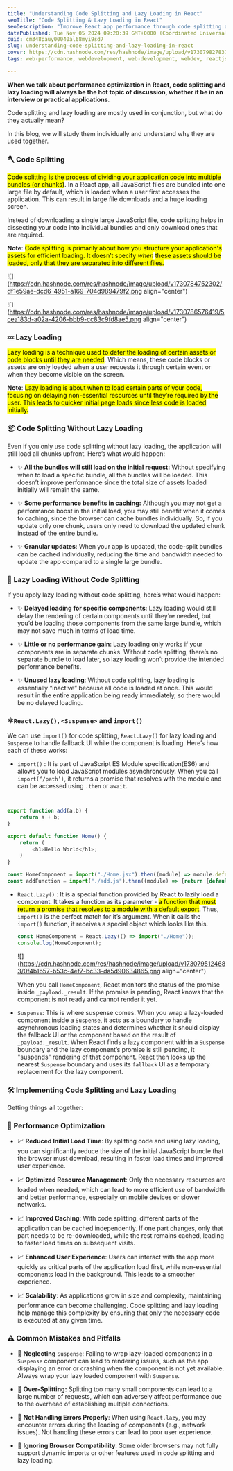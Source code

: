 ```yaml
---
title: "Understanding Code Splitting and Lazy Loading in React"
seoTitle: "Code Splitting & Lazy Loading in React"
seoDescription: "Improve React app performance through code splitting and lazy loading to optimize load times and resource management"
datePublished: Tue Nov 05 2024 09:20:39 GMT+0000 (Coordinated Universal Time)
cuid: cm348pauy00040al68myi9sd7
slug: understanding-code-splitting-and-lazy-loading-in-react
cover: https://cdn.hashnode.com/res/hashnode/image/upload/v1730798278372/dfdbca1b-a0bd-43f2-9034-0a71dc921581.png
tags: web-performance, webdevelopment, web-development, webdev, reactjs, typescript, frontend-development, performance-optimization

---
```


**When we talk about performance optimization in React, code splitting and lazy loading will always be the hot topic of discussion, whether it be in an interview or practical applications**.

Code splitting and lazy loading are mostly used in conjunction, but what do they actually mean?

In this blog, we will study them individually and understand why they are used together.

### 🪓 Code Splitting

<mark>Code splitting is the process of dividing your application code into multiple bundles (or chunks)</mark>. In a React app, all JavaScript files are bundled into one large file by default, which is loaded when a user first accesses the application. This can result in large file downloads and a huge loading screen.

Instead of downloading a single large JavaScript file, code splitting helps in dissecting your code into individual bundles and only download ones that are required.

**Note**: <mark>Code splitting is primarily about how you structure your application's assets for efficient loading. It doesn’t specify </mark> *<mark>when</mark>* <mark> these assets should be loaded, only that they are separated into different files.</mark>

![](https://cdn.hashnode.com/res/hashnode/image/upload/v1730784752302/df1e59ae-dcd6-4951-a169-704d989479f2.png align="center")

![](https://cdn.hashnode.com/res/hashnode/image/upload/v1730786576419/5cea183d-a02a-4206-bbb9-cc83c9fd8ae5.png align="center")

### 💤 Lazy Loading

<mark>Lazy loading is a technique used to defer the loading of certain assets or code blocks until they are needed</mark>. Which means, these code blocks or assets are only loaded when a user requests it through certain event or when they become visible on the screen.

**Note**: <mark>Lazy loading is about when to load certain parts of your code, focusing on delaying non-essential resources until they’re required by the user. This leads to quicker initial page loads since less code is loaded initially.</mark>

### 📦 Code Splitting Without Lazy Loading

Even if you only use code splitting without lazy loading, the application will still load all chunks upfront. Here’s what would happen:

* ✨ **All the bundles will still load on the initial request:** Without specifying when to load a specific bundle, all the bundles will be loaded. This doesn’t improve performance since the total size of assets loaded initially will remain the same.
    
* ✨ **Some performance benefits in caching:** Although you may not get a performance boost in the initial load, you may still benefit when it comes to caching, since the browser can cache bundles individually. So, if you update only one chunk, users only need to download the updated chunk instead of the entire bundle.
    
* ✨ **Granular updates**: When your app is updated, the code-split bundles can be cached individually, reducing the time and bandwidth needed to update the app compared to a single large bundle.
    

### 🦥 Lazy Loading Without Code Splitting

If you apply lazy loading without code splitting, here’s what would happen:

* ✨ **Delayed loading for specific components**: Lazy loading would still delay the rendering of certain components until they’re needed, but you’d be loading those components from the same large bundle, which may not save much in terms of load time.
    
* ✨ **Little or no performance gain**: Lazy loading only works if your components are in separate chunks. Without code splitting, there’s no separate bundle to load later, so lazy loading won’t provide the intended performance benefits.
    
* ✨ **Unused lazy loading**: Without code splitting, lazy loading is essentially “inactive” because all code is loaded at once. This would result in the entire application being ready immediately, so there would be no delayed loading.
    

### ⚛️`React.Lazy()`, `<Suspense>` and `import()`

We can use `import()` for code splitting, `React.Lazy()` for lazy loading and `Suspense` to handle fallback UI while the component is loading. Here’s how each of these works:

* `import()` : It is part of JavaScript ES Module specification(ES6) and allows you to load JavaScript modules asynchronously. When you call `import(‘/path’)`, it returns a promise that resolves with the module and can be accessed using `.then` or `await`.
    

```javascript


export function add(a,b) {
    return a + b;   
}

export default function Home() {
    return (
        <h1>Hello World</h1>;
    )
}

const HomeComponent = import("./Home.jsx").then((module) => module.default));
const addFunction = import("./add.js").then((module) => {return {default: module.add}) 
```

* `React.Lazy()` : It is a special function provided by React to lazily load a component. It takes a function as its parameter - <mark>a function that must return a promise that resolves to a module with a default export</mark>. Thus, `import()` is the perfect match for it’s argument. When it calls the `import()` function, it receives a special object which looks like this.
    
    ```javascript
    const HomeComponent = React.Lazy(() => import("./Home"));
    console.log(HomeComponent);
    ```
    
    ![](https://cdn.hashnode.com/res/hashnode/image/upload/v1730795124683/0f4b1b57-b53c-4ef7-bc33-da5d90634865.png align="center")
    
    When you call `HomeComponent`, React monitors the status of the promise inside `_payload._result`. If the promise is pending, React knows that the component is not ready and cannot render it yet.
    
* `Suspense`: This is where suspense comes. When you wrap a lazy-loaded component inside a `Suspense`, it acts as a boundary to handle asynchronous loading states and determines whether it should display the fallback UI or the component based on the result of `_payload._result`. When React finds a lazy component within a `Suspense` boundary and the lazy component’s promise is still pending, it "suspends" rendering of that component. React then looks up the nearest `Suspense` boundary and uses its `fallback` UI as a temporary replacement for the lazy component.
    

### 🛠️ Implementing Code Splitting and Lazy Loading

Getting things all together:

### 🚀 Performance Optimization

* 📈 **Reduced Initial Load Time**: By splitting code and using lazy loading, you can significantly reduce the size of the initial JavaScript bundle that the browser must download, resulting in faster load times and improved user experience.
    
* 📈 **Optimized Resource Management**: Only the necessary resources are loaded when needed, which can lead to more efficient use of bandwidth and better performance, especially on mobile devices or slower networks.
    
* 📈 **Improved Caching**: With code splitting, different parts of the application can be cached independently. If one part changes, only that part needs to be re-downloaded, while the rest remains cached, leading to faster load times on subsequent visits.
    
* 📈 **Enhanced User Experience**: Users can interact with the app more quickly as critical parts of the application load first, while non-essential components load in the background. This leads to a smoother experience.
    
* 📈 **Scalability**: As applications grow in size and complexity, maintaining performance can become challenging. Code splitting and lazy loading help manage this complexity by ensuring that only the necessary code is executed at any given time.
    

### ⚠️ Common Mistakes and Pitfalls

* 🛑 **Neglecting** `Suspense`: Failing to wrap lazy-loaded components in a `Suspense` component can lead to rendering issues, such as the app displaying an error or crashing when the component is not yet available. Always wrap your lazy loaded component with `Suspense`.
    
* 🛑 **Over-Splitting:** Splitting too many small components can lead to a large number of requests, which can adversely affect performance due to the overhead of establishing multiple connections.
    
* 🛑 **Not Handling Errors Properly**: When using `React.lazy`, you may encounter errors during the loading of components (e.g., network issues). Not handling these errors can lead to poor user experience.
    
* 🛑 **Ignoring Browser Compatibility**: Some older browsers may not fully support dynamic imports or other features used in code splitting and lazy loading.